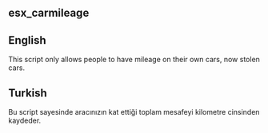 ## esx_carmileage
## English

This script only allows people to have mileage on their own cars, now stolen cars.

## Turkish

Bu script sayesinde aracınızın kat ettiği toplam mesafeyi kilometre cinsinden kaydeder.
